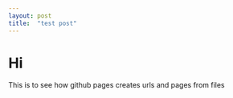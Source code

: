 ```yaml
---
layout: post
title:  "test post"
---
```


# Hi

This is to see how github pages creates urls and pages from files
